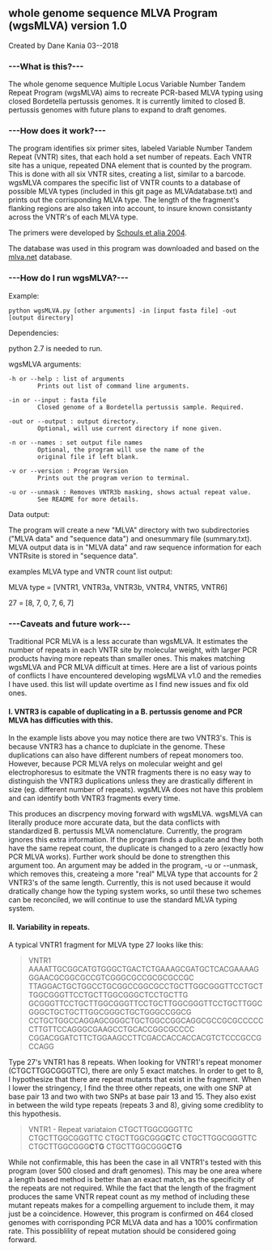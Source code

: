## whole genome sequence MLVA Program (wgsMLVA) version 1.0
Created by Dane Kania
03--2018

### ---What is this?---

The whole genome sequence Multiple Locus Variable Number Tandem Repeat Program (wgsMLVA) aims to recreate PCR-based MLVA typing using closed Bordetella pertussis genomes. It is currently limited to closed B. pertussis genomes with future plans to expand to draft genomes.


### ---How does it work?---

The program identifies six primer sites, labeled Variable Number Tandem Repeat (VNTR) sites, that each hold a set number of repeats. Each VNTR site has a unique, repeated DNA element that is counted by the program. This is done with all six VNTR sites, creating a list, similar to a barcode. wgsMLVA compares the specific list of VNTR counts to a database of possible MLVA types (included in this git page as MLVAdatabase.txt) and prints out the corrisponding MLVA type. The length of the fragment's flanking regions are also taken into account, to insure known consistanty across the VNTR's of each MLVA type.

The primers were developed by [Schouls et alia 2004](https://www.ncbi.nlm.nih.gov/pubmed/15292152).

The database was used in this program was downloaded and based on the [mlva.net](https://www.mlva.net/bpertussis/default.asp) database.

### ---How do I run wgsMLVA?---

Example: 
```
python wgsMLVA.py [other arguments] -in [input fasta file] -out [output directory]
```
Dependencies:

python 2.7 is needed to run.

wgsMLVA arguments:
```
-h or --help : list of arguments
		Prints out list of command line arguments.

-in or --input : fasta file
		Closed genome of a Bordetella pertussis sample. Required.

-out or --output : output directory.
		Optional, will use current directory if none given.

-n or --names : set output file names
		Optional, the program will use the name of the 
		original file if left blank.

-v or --version : Program Version		
		Prints out the program verion to terminal.	

-u or --unmask : Removes VNTR3b masking, shows actual repeat value.
		See README for more details.
```

Data output:

The program will create a new "MLVA" directory with two subdirectories ("MLVA data" and "sequence data") and onesummary file (summary.txt). MLVA output data is in "MLVA data" and raw sequence information for each VNTRsite is stored in "sequence data".

examples MLVA type and VNTR count list output:

MLVA type = [VNTR1, VNTR3a, VNTR3b, VNTR4, VNTR5, VNTR6]

27 = [8, 7, 0, 7, 6, 7]
 
### ---Caveats and future work---

Traditional PCR MLVA is a less accurate than wgsMLVA. It estimates the number of repeats in each VNTR site by molecular weight, with larger PCR products having more repeats than smaller ones. This makes matching wgsMLVA and PCR MLVA difficult at times. Here are a list of various points of conflicts I have encountered developing wgsMLVA v1.0 and the remedies I have used. this list will update overtime as I find new issues and fix old ones.

#### I. VNTR3 is capable of duplicating in a B. pertussis genome and PCR MLVA has difficuties with this.

In the example lists above you may notice there are two VNTR3's. This is because VNTR3 has a chance to duplciate in the genome. These duplications can also have different numbers of repeat monomers too. However, because PCR MLVA relys on molecular weight and gel electrophoresus to esitmate the VNTR fragments there is no easy way to distinguish the VNTR3 duplications unless they are drastically different in size (eg. different number of repeats). wgsMLVA does not have this problem and can identify both VNTR3 fragments every time.

This produces an discrpency moving forward with wgsMLVA. wgsMLVA can literally produce more accurate data, but the data conflicts with standardized B. pertussis MLVA nomenclature. Currently, the program ignores this extra information. If the program finds a duplicate and they both have the same repeat count, the duplicate is changed to a zero (exactly how PCR MLVA works). Further work should be done to strengthen this argument too. An argument may be added in the program, -u or --unmask, which removes this, createing a more "real" MLVA type that accounts for 2 VNTR3's of the same length. Currently, this is not used because it would dratically change how the typing system works, so until these two schemes can be reconciled, we will continue to use the standard MLVA typing system.

#### II. Variability in repeats.

A typical VNTR1 fragment for MLVA type 27 looks like this:

>VNTR1 
AAAATTGCGGCATGTGGGCTGACTCTGAAAGCGATGCTCACGAAAAGGGAACGCGGCGCCGTCGGGCGCCGCGCGCCGC
TTAGGACTGCTGGCCTGCGGCCGGCGCCTGCTTGGCGGGTTCCTGCTTGGCGGGTTCCTGCTTGGCGGGCTCCTGCTTG
GCGGGTTCCTGCTTGGCGGGTTCCTGCTTGGCGGGTTCCTGCTTGGCGGGCTGCTGCTTGGCGGGCTGCTGGGCCGGCG
CCTGCTGGCCAGGAGCGGGCTGCTGGCCGGCAGGCGCCGCGCCCCCCTTGTTCCAGGGCGAAGCCTGCACCGGCGCCCC
CGGACGGATCTTCTGGAAGCCTTCGACCACCACCACGTCTCCCGCCGCCAGG

Type 27's VNTR1 has 8 repeats. When looking for VNTR1's repeat monomer (CTGCTTGGCGGGTTC), there are only 5 exact matches. In order to get to 8, I hypothesize that there are repeat mutants that exist in the fragment. When I lower the stringency, I find the three other repeats, one with one SNP at base pair 13 and two with two SNPs at base pair 13 and 15. They also exist in between the wild type repeats (repeats 3 and 8), giving some crediblity to this hypothesis. 

>VNTR1 - Repeat variataion
CTGCTTGGCGGGTTC CTGCTTGGCGGGTTC
CTGCTTGGCGGG**C**TC CTGCTTGGCGGGTTC 
CTGCTTGGCGGG**C**T**G** CTGCTTGGCGGG**C**T**G**

While not confirmable, this has been the case in all VNTR1's tested with this program (over 500 closed and draft genomes). This may be one area where a length based method is better than an exact match, as the specificity of the repeats are not required. While the fact that the length of the fragment produces the same VNTR repeat count as my method of including these mutant repeats makes for a compelling arguement to include them, it may just be a coincidence. However, this program is confirmed on 464 closed genomes with corrisponding PCR MLVA data and has a 100% confirmation rate. This possiblility of repeat mutation should be considered going forward.
